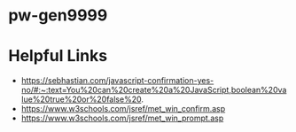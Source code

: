 # pw-gen9999


# Helpful Links
* https://sebhastian.com/javascript-confirmation-yes-no/#:~:text=You%20can%20create%20a%20JavaScript,boolean%20value%20true%20or%20false%20.
* https://www.w3schools.com/jsref/met_win_confirm.asp
* https://www.w3schools.com/jsref/met_win_prompt.asp
